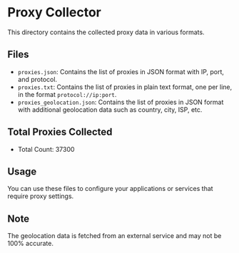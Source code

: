 # Proxy Collector

This directory contains the collected proxy data in various formats.

## Files

- `proxies.json`: Contains the list of proxies in JSON format with IP, port, and protocol.
- `proxies.txt`: Contains the list of proxies in plain text format, one per line, in the format `protocol://ip:port`.
- `proxies_geolocation.json`: Contains the list of proxies in JSON format with additional geolocation data such as country, city, ISP, etc.

## Total Proxies Collected

- Total Count: 37300

## Usage

You can use these files to configure your applications or services that require proxy settings.

## Note

The geolocation data is fetched from an external service and may not be 100% accurate.